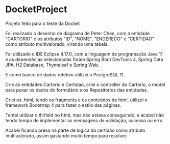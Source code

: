 # DocketProject
Projeto feito para o teste da Docket

Foi realizado o desenho de diagrama de Peter Chen, com a entidade "CARTORIO" e os atributos "ID", "NOME", "ENDERECO" e "CERTIDAO" como atributo multivalorado, virando uma tabela.

Foi utilizado o IDE Eclipse 4.17.0, com a linguagem de programação Java 11 e as dependêcias selecionadas foram Spring Boot DevTools 4, Spring Data JPA, H2 Database, Thymeleaf e Spring Web.

E como banco de dados retetívo utilizei o PostgreSQL 11.

Crie as entidades Cartorio e Certidao, criei o controller do Cartorio, o model para puxar os dados do formulário e os Repositorios das entidades.

Criei os .html, tendo os fragments e os conteúdos do html, utilizei o framework Bootstrap 4 para fazer o estilo das páginas.

Tentei utilizar o th:field no html, mas não estava conseguindo, e acabei não tendo tempo de implementar as mensagens de validação, sucesso ou erro.

Acabei ficando presa na parte de logica da certidao como atributo multivalorado, assim gastando muito tempo para resolver.
